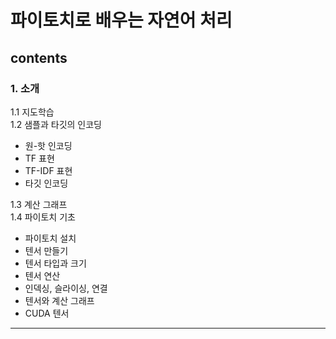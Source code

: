 # 파이토치로 배우는 자연어 처리
## contents   
### 1. 소개   
1.1 지도학습   
1.2 샘플과 타깃의 인코딩   
  - 원-핫 인코딩
  - TF 표현
  - TF-IDF 표현
  - 타깃 인코딩   

1.3 계산 그래프   
1.4 파이토치 기초
  - 파이토치 설치
  - 텐서 만들기
  - 텐서 타입과 크기
  - 텐서 연산
  - 인덱싱, 슬라이싱, 연결
  - 텐서와 계산 그래프
  - CUDA 텐서
---
